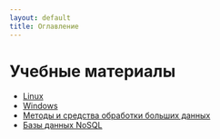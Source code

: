 ```yaml
---
layout: default
title: Оглавление
---
```


# Учебные материалы

* [Linux](linux/)
* [Windows](windows/)
* [Методы и средства обработки больших данных](bigdata/)
* [Базы данных NoSQL](nosql/)

